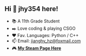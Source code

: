 ## Hi 👋 jhy354 here!
* 📚 A 11th Grade Student
* ✒️ Love coding & playing CSGO
* ❤️ Fav. Languages: Python / C++
* 📫 Email: jianghy_hz@foxmail.com
* 🎮 [**My Steam Page Here**](https://steamcommunity.com/id/jhy_j/)
